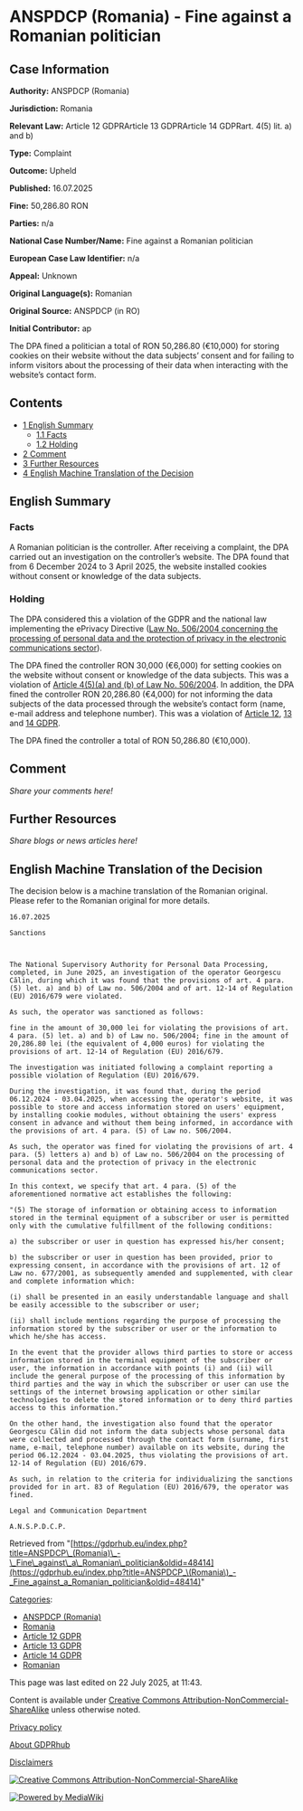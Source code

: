 # ANSPDCP (Romania) - Fine against a Romanian politician

## Case Information

**Authority:** ANSPDCP (Romania)

**Jurisdiction:** Romania

**Relevant Law:** Article 12 GDPRArticle 13 GDPRArticle 14 GDPRart. 4(5) lit. a) and b)

**Type:** Complaint

**Outcome:** Upheld

**Published:** 16.07.2025

**Fine:** 50,286.80 RON

**Parties:** n/a

**National Case Number/Name:** Fine against a Romanian politician

**European Case Law Identifier:** n/a

**Appeal:** Unknown

**Original Language(s):** Romanian

**Original Source:** ANSPDCP (in RO)

**Initial Contributor:** ap

The DPA fined a politician a total of RON 50,286.80 (€10,000) for storing cookies on their website without the data subjects’ consent and for failing to inform visitors about the processing of their data when interacting with the website’s contact form.

## Contents

*   [1 English Summary](#English_Summary)
    *   [1.1 Facts](#Facts)
    *   [1.2 Holding](#Holding)
*   [2 Comment](#Comment)
*   [3 Further Resources](#Further_Resources)
*   [4 English Machine Translation of the Decision](#English_Machine_Translation_of_the_Decision)

## English Summary

### Facts

A Romanian politician is the controller. After receiving a complaint, the DPA carried out an investigation on the controller’s website. The DPA found that from 6 December 2024 to 3 April 2025, the website installed cookies without consent or knowledge of the data subjects.

### Holding

The DPA considered this a violation of the GDPR and the national law implementing the ePrivacy Directive ([Law No. 506/2004 concerning the processing of personal data and the protection of privacy in the electronic communications sector](https://www.dataprotection.ro/servlet/ViewDocument?id=173)).

The DPA fined the controller RON 30,000 (€6,000) for setting cookies on the website without consent or knowledge of the data subjects. This was a violation of [Article 4(5)(a) and (b) of Law No. 506/2004](https://www.dataprotection.ro/servlet/ViewDocument?id=173). In addition, the DPA fined the controller RON 20,286.80 (€4,000) for not informing the data subjects of the data processed through the website’s contact form (name, e-mail address and telephone number). This was a violation of [Article 12](/index.php?title=Article_12_GDPR "Article 12 GDPR"), [13](/index.php?title=Article_13_GDPR "Article 13 GDPR") and [14 GDPR](/index.php?title=Article_14_GDPR "Article 14 GDPR").

The DPA fined the controller a total of RON 50,286.80 (€10,000).

## Comment

_Share your comments here!_

## Further Resources

_Share blogs or news articles here!_

## English Machine Translation of the Decision

The decision below is a machine translation of the Romanian original. Please refer to the Romanian original for more details.

```
16.07.2025

Sanctions

 

The National Supervisory Authority for Personal Data Processing, completed, in June 2025, an investigation of the operator Georgescu Călin, during which it was found that the provisions of art. 4 para. (5) let. a) and b) of Law no. 506/2004 and of art. 12-14 of Regulation (EU) 2016/679 were violated.

As such, the operator was sanctioned as follows:

fine in the amount of 30,000 lei for violating the provisions of art. 4 para. (5) let. a) and b) of Law no. 506/2004; fine in the amount of 20,286.80 lei (the equivalent of 4,000 euros) for violating the provisions of art. 12-14 of Regulation (EU) 2016/679.

The investigation was initiated following a complaint reporting a possible violation of Regulation (EU) 2016/679.

During the investigation, it was found that, during the period 06.12.2024 - 03.04.2025, when accessing the operator's website, it was possible to store and access information stored on users' equipment, by installing cookie modules, without obtaining the users' express consent in advance and without them being informed, in accordance with the provisions of art. 4 para. (5) of Law no. 506/2004.

As such, the operator was fined for violating the provisions of art. 4 para. (5) letters a) and b) of Law no. 506/2004 on the processing of personal data and the protection of privacy in the electronic communications sector.

In this context, we specify that art. 4 para. (5) of the aforementioned normative act establishes the following:

"(5) The storage of information or obtaining access to information stored in the terminal equipment of a subscriber or user is permitted only with the cumulative fulfillment of the following conditions:

a) the subscriber or user in question has expressed his/her consent;

b) the subscriber or user in question has been provided, prior to expressing consent, in accordance with the provisions of art. 12 of Law no. 677/2001, as subsequently amended and supplemented, with clear and complete information which:

(i) shall be presented in an easily understandable language and shall be easily accessible to the subscriber or user;

(ii) shall include mentions regarding the purpose of processing the information stored by the subscriber or user or the information to which he/she has access.

In the event that the provider allows third parties to store or access information stored in the terminal equipment of the subscriber or user, the information in accordance with points (i) and (ii) will include the general purpose of the processing of this information by third parties and the way in which the subscriber or user can use the settings of the internet browsing application or other similar technologies to delete the stored information or to deny third parties access to this information.”

On the other hand, the investigation also found that the operator Georgescu Călin did not inform the data subjects whose personal data were collected and processed through the contact form (surname, first name, e-mail, telephone number) available on its website, during the period 06.12.2024 - 03.04.2025, thus violating the provisions of art. 12-14 of Regulation (EU) 2016/679.

As such, in relation to the criteria for individualizing the sanctions provided for in art. 83 of Regulation (EU) 2016/679, the operator was fined.                                   

Legal and Communication Department

A.N.S.P.D.C.P.

```

Retrieved from "[https://gdprhub.eu/index.php?title=ANSPDCP\_(Romania)\_-\_Fine\_against\_a\_Romanian\_politician&oldid=48414](https://gdprhub.eu/index.php?title=ANSPDCP_\(Romania\)_-_Fine_against_a_Romanian_politician&oldid=48414)"

[Categories](/index.php?title=Special:Categories "Special:Categories"):

*   [ANSPDCP (Romania)](/index.php?title=Category:ANSPDCP_\(Romania\) "Category:ANSPDCP (Romania)")
*   [Romania](/index.php?title=Category:Romania "Category:Romania")
*   [Article 12 GDPR](/index.php?title=Category:Article_12_GDPR "Category:Article 12 GDPR")
*   [Article 13 GDPR](/index.php?title=Category:Article_13_GDPR "Category:Article 13 GDPR")
*   [Article 14 GDPR](/index.php?title=Category:Article_14_GDPR "Category:Article 14 GDPR")
*   [Romanian](/index.php?title=Category:Romanian "Category:Romanian")

This page was last edited on 22 July 2025, at 11:43.

Content is available under [Creative Commons Attribution-NonCommercial-ShareAlike](https://creativecommons.org/licenses/by-nc-sa/4.0/) unless otherwise noted.

[Privacy policy](/index.php?title=GDPRhub:Privacy_policy)

[About GDPRhub](/index.php?title=GDPRhub:About)

[Disclaimers](/index.php?title=GDPRhub:General_disclaimer)

[![Creative Commons Attribution-NonCommercial-ShareAlike](/resources/assets/licenses/cc-by-nc-sa.png)](https://creativecommons.org/licenses/by-nc-sa/4.0/)

[![Powered by MediaWiki](/resources/assets/poweredby_mediawiki_88x31.png)](https://www.mediawiki.org/)